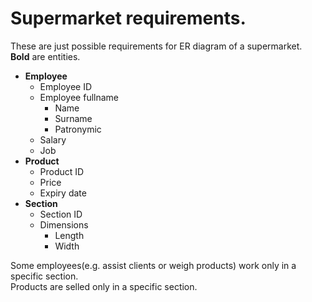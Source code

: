# Supermarket requirements.
These are just possible requirements for ER diagram of a supermarket.\
**Bold** are entities.

- **Employee**
    - Employee ID
    - Employee fullname
        - Name
        - Surname
        - Patronymic
    - Salary
    - Job
- **Product**
    - Product ID
    - Price
    - Expiry date
- **Section**
    - Section ID
    - Dimensions
        - Length
        - Width

Some employees(e.g. assist clients or weigh products) work only in a specific section.\
Products are selled only in a specific section.
